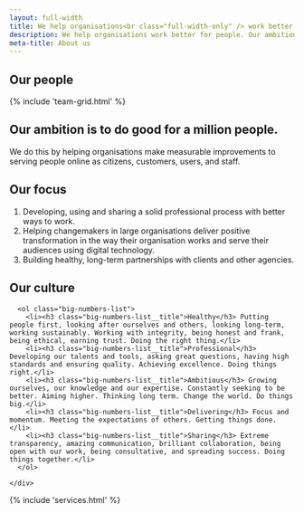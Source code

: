 ```yaml
---
layout: full-width
title: We help organisations<br class="full-width-only" /> work better for people
description: We help organisations work better for people. Our ambition is to do good for a million people.
meta-title: About us
---
```


<div class="content-container content-container--bottom content-container--top">
  <h2 class="site-heading">Our people</h2>
  {% include 'team-grid.html' %}
</div>

<div class="content-container content-container--wide content-container--bottom">
  <h2 class="sub-heading sub-heading--centered">Our ambition is to do good for a million people.</h2>

  <p class="intro-copy spacing-top intro-copy--max-width intro-copy--centered">We do this by helping organisations make measurable improvements to serving people online as citizens, customers, users, and staff.</p>

</div>

<div class="cheese-wedge cheese-wedge--rajah cheese-wedge--align-left">
  <div class="cheese-wedge__inner">
    <div class="cheese-wedge__copy">
      <h2 class="site-heading">Our focus</h2>
      <ol class="big-numbers-list">
        <li>Developing, using and sharing a solid professional process with better ways to work.</li>
        <li>Helping changemakers in large organisations deliver positive transformation in the way their organisation works and serve their audiences using digital technology.</li>
        <li>Building healthy, long-term partnerships with clients and other agencies.</li>
    </ol>
    </div>
  </div>
</div>

<div class="cheese-wedge cheese-wedge--aquamarine cheese-wedge--right">
  <div class="cheese-wedge__inner">
    <div class="cheese-wedge__copy">
      <h2 class="site-heading">Our culture</h2>

      <ol class="big-numbers-list">
        <li><h3 class="big-numbers-list__title">Healthy</h3> Putting people first, looking after ourselves and others, looking long-term, working sustainably. Working with integrity, being honest and frank, being ethical, earning trust. Doing the right thing.</li>
        <li><h3 class="big-numbers-list__title">Professional</h3> Developing our talents and tools, asking great questions, having high standards and ensuring quality. Achieving excellence. Doing things right.</li>
        <li><h3 class="big-numbers-list__title">Ambitious</h3> Growing ourselves, our knowledge and our expertise. Constantly seeking to be better. Aiming higher. Thinking long term. Change the world. Do things big.</li>
        <li><h3 class="big-numbers-list__title">Delivering</h3> Focus and momentum. Meeting the expectations of others. Getting things done.</li>
        <li><h3 class="big-numbers-list__title">Sharing</h3> Extreme transparency, amazing communication, brilliant collaboration, being open with our work, being consultative, and spreading success. Doing things together.</li>
      </ol>

    </div>

  </div>
</div>
{% include 'services.html' %}
